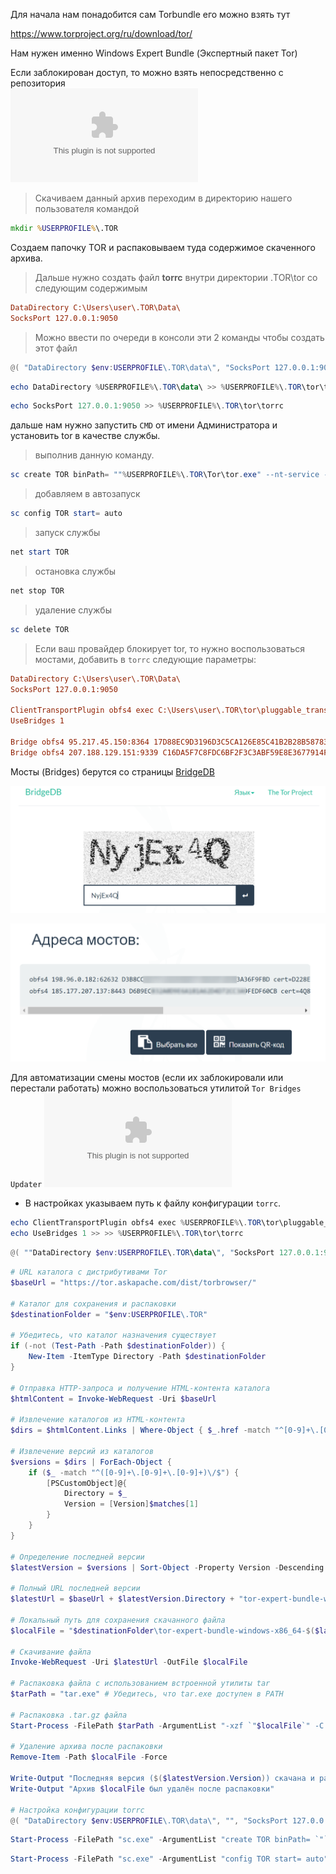 Для начала нам понадобится сам Torbundle его можно взять тут

https://www.torproject.org/ru/download/tor/

Нам нужен именно Windows Expert Bundle (Экспертный пакет Tor)

Если заблокирован доступ, то можно взять непосредственно с репозитория  
![Torbundle Windows](../Files/tor-expert-bundle-windows-x86_64-13.0.13.tar.gz)  

>Скачиваем данный архив переходим в директорию нашего пользователя командой
```cmd
mkdir %USERPROFILE%\.TOR
```

Создаем папочку TOR и распаковываем туда содержимое скаченного архива.

>Дальше нужно создать файл **torrc** внутри директории .TOR\\tor со следующим содержимым
```ini
DataDirectory C:\Users\user\.TOR\Data\
SocksPort 127.0.0.1:9050
```

>Можно ввести по очереди в консоли эти 2 команды чтобы создать этот файл

```powershell
@( "DataDirectory $env:USERPROFILE\.TOR\data\", "SocksPort 127.0.0.1:9050" ) | ForEach-Object { Add-Content -Path "$env:USERPROFILE\.TOR\tor\torrc" -Value $_ }
```

```powershell
echo DataDirectory %USERPROFILE%\.TOR\data\ >> %USERPROFILE%\.TOR\tor\torrc
```

```powershell
echo SocksPort 127.0.0.1:9050 >> %USERPROFILE%\.TOR\tor\torrc
```

дальше нам нужно запустить `CMD` от имени Администратора и установить tor в качестве службы.

>выполнив данную команду.
```powershell
sc create TOR binPath= ""%USERPROFILE%\.TOR\Tor\tor.exe" --nt-service -f "%USERPROFILE%\.TOR\Tor\torrc""
```

>добавляем в автозапуск
```powershell
sc config TOR start= auto
```

> запуск службы
```powershell
net start TOR
```

>остановка службы
```powershell
net stop TOR
```

>удаление службы
```powershell
sc delete TOR
```

> Если ваш провайдер блокирует tor, то нужно воспользоваться мостами, добавить в `torrc` следующие параметры:
```ini
DataDirectory C:\Users\user\.TOR\Data\
SocksPort 127.0.0.1:9050

ClientTransportPlugin obfs4 exec C:\Users\user\.TOR\tor\pluggable_transports\lyrebird.exe
UseBridges 1

Bridge obfs4 95.217.45.150:8364 17D88EC9D3196D3C5CA126E85C41B2B28B58783C cert=ggBNji0pxQFTlZ4ShZufg597tPOG5w32XUeLx3tPmxch9AQ8hF50703oZWhJVBwNRGc0Xw iat-mode=0
Bridge obfs4 207.188.129.151:9339 C16DA5F7C8FDC6BF2F3C3ABF59E8E3677914F172 cert=0YqPLLoRumc0Pza4rZ3PLSySlK+S44z21un6s0rRxhcxdP+AqL7BWUFKM34KDojM0JbREA iat-mode=0
```

Мосты (Bridges) берутся со страницы [BridgeDB](https://bridges.torproject.org/bridges?transport=obfs4&lang=ru)

![|400](/Media/Pictures/Torctl/image_1.png)

![|400](/Media/Pictures/Torctl/image_2.png)

Для автоматизации смены мостов (если их заблокировали или перестали работать) можно воспользоваться утилитой `Tor Bridges Updater` ![Tor Bridges Updater](/Media/Pictures/Files/TorBridgesUpdater_v0.1.6_Windows.zip)  
- В настройках указываем путь к файлу конфигурации `torrc`.



```powershell
echo ClientTransportPlugin obfs4 exec %USERPROFILE%\.TOR\tor\pluggable_transports\lyrebird.exe  >> %USERPROFILE%\.TOR\tor\torrc
echo UseBridges 1 >> >> %USERPROFILE%\.TOR\tor\torrc
```

```powershell
@( ""DataDirectory $env:USERPROFILE\.TOR\data\", "SocksPort 127.0.0.1:9050", ClientTransportPlugin obfs4 exec $env:USERPROFILE\.TOR\tor\pluggable_transports\lyrebird.exe", "UseBridges 1" ) | ForEach-Object { Add-Content -Path "$env:USERPROFILE\.TOR\tor\torrc" -Value $_ }
```

```powershell
# URL каталога с дистрибутивами Tor
$baseUrl = "https://tor.askapache.com/dist/torbrowser/"

# Каталог для сохранения и распаковки
$destinationFolder = "$env:USERPROFILE\.TOR"

# Убедитесь, что каталог назначения существует
if (-not (Test-Path -Path $destinationFolder)) {
    New-Item -ItemType Directory -Path $destinationFolder
}

# Отправка HTTP-запроса и получение HTML-контента каталога
$htmlContent = Invoke-WebRequest -Uri $baseUrl

# Извлечение каталогов из HTML-контента
$dirs = $htmlContent.Links | Where-Object { $_.href -match "^[0-9]+\.[0-9]+\.[0-9]+\/$" } | Select-Object -ExpandProperty href

# Извлечение версий из каталогов
$versions = $dirs | ForEach-Object {
    if ($_ -match "^([0-9]+\.[0-9]+\.[0-9]+)\/$") {
        [PSCustomObject]@{
            Directory = $_
            Version = [Version]$matches[1]
        }
    }
}

# Определение последней версии
$latestVersion = $versions | Sort-Object -Property Version -Descending | Select-Object -First 1

# Полный URL последней версии
$latestUrl = $baseUrl + $latestVersion.Directory + "tor-expert-bundle-windows-x86_64-" + $latestVersion.Version + ".tar.gz"

# Локальный путь для сохранения скачанного файла
$localFile = "$destinationFolder\tor-expert-bundle-windows-x86_64-$($latestVersion.Version).tar.gz"

# Скачивание файла
Invoke-WebRequest -Uri $latestUrl -OutFile $localFile

# Распаковка файла с использованием встроенной утилиты tar
$tarPath = "tar.exe" # Убедитесь, что tar.exe доступен в PATH

# Распаковка .tar.gz файла
Start-Process -FilePath $tarPath -ArgumentList "-xzf `"$localFile`" -C `"$destinationFolder`"" -NoNewWindow -Wait

# Удаление архива после распаковки
Remove-Item -Path $localFile -Force

Write-Output "Последняя версия ($($latestVersion.Version)) скачана и распакована в $destinationFolder"
Write-Output "Архив $localFile был удалён после распаковки"

# Настройка конфигурации torrc
@( "DataDirectory $env:USERPROFILE\.TOR\data\", "", "SocksPort 127.0.0.1:9050", "HTTPTunnelPort 8118", "ExcludeNodes {ru}, {ua}, {by}, {kz}", "ClientTransportPlugin obfs4,webtunnel exec $env:USERPROFILE\.TOR\tor\pluggable_transports\lyrebird.exe", "UseBridges 1" ) | ForEach-Object { Add-Content -Path "$env:USERPROFILE\.TOR\tor\torrc" -Value $_ }

```

```powershell
Start-Process -FilePath "sc.exe" -ArgumentList "create TOR binPath= `"`"$env:USERPROFILE\.TOR\Tor\tor.exe`" --nt-service -f `"$env:USERPROFILE\.TOR\Tor\torrc`"`"" -NoNewWindow -Wait
```

```powershell
Start-Process -FilePath "sc.exe" -ArgumentList "config TOR start= auto" -NoNewWindow -Wait
```